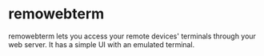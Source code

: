 # remowebterm
remowebterm lets you access your remote devices' terminals through your web server. It has a simple UI with an emulated terminal.
